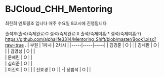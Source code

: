 # BJCloud_CHH_Mentoring
최한희 멘토링조 입니다
매주 수요일 8교시에 진행됩니다

출석부(출석/숙제완료:O 결석/숙제완료:X 출석/숙제미흡:* 결석/숙제미흡:?)
https://github.com/alphalife3314/Mentoring_Shift/blob/master/Book1.xlsx?raw=true
.
| 부원 | 1차시 | 2차시 | 
|-----|-----|-----| 
| 김경준 | O |   | 
| 김세환 | O |   | 
| 김영성 | O |   |  
| 문혜린 | O |   |  
| 심희준 | O |   |  
| 이진희 | O |   |
| 전효경 | O |   |
-| 정범석 | O |   |
